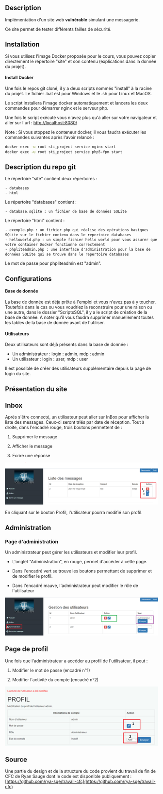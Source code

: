 ## Description

Implémentation d'un site web **vulnérable** simulant une messagerie.

Ce site permet de tester différents failles de sécurité.

## Installation

Si vous utilisez l'image Docker proposée pour le cours, vous pouvez copier directement le répertoire "site" et son contenu (explications dans la donnée du projet).

#### Install Docker 

Une fois le repos git cloné, il y a deux scripts nommés "install" à la racine du projet. Le fichier .bat est pour Windows et le .sh pour Linux et MacOS.

Le script installera l'image docker automatiquement et lancera les deux commandes pour démarrer nginx et le serveur php.

Une fois le script exécuté vous n'avez plus qu'à aller sur votre navigateur et aller sur l'url : [http://localhost:8080/](http://localhost:8080/)

Note : Si vous stoppez le conteneur docker, il vous faudra exécuter les commandes suivantes après l'avoir relancé :

```bash
docker exec -u root sti_project service nginx start
docker exec -u root sti_project service php5-fpm start
```



## Description du repo git

Le répertoire "site" contient deux répertoires :

    - databases
    - html

Le répertoire "databases" contient :

    - database.sqlite : un fichier de base de données SQLite

Le répertoire "html" contient :

    - exemple.php : un fichier php qui réalise des opérations basiques SQLite sur le fichier contenu dans le repertoire databases
    - helloworld.php : un simple fichier hello world pour vous assurer que votre container Docker fonctionne correctement
    - phpliteadmin.php : une interface d'administration pour la base de données SQLite qui se trouve dans le repertoire databases

Le mot de passe pour phpliteadmin est "admin".

## Configurations

#### Base de donnée

La base de donnée est déjà prête à l'emploi et vous n'avez pas à y toucher. Toutefois dans le cas ou vous voudriez la reconstruire pour une raison ou une autre, dans le dossier "ScriptsSQL", il y a le script de création de la base de donnée. A noter qu'il vous faudra supprimer manuellement toutes les tables de la base de donnée avant de l'utiliser.

#### Utilisateurs

Deux utilisateurs sont déjà présents dans la base de donnée :

- Un administrateur : login : admin, mdp : admin
- Un utilisateur : login : user, mdp : user

Il est possible de créer des utilisateurs supplémentaire depuis la page de login du site.



## Présentation du site

## Inbox

Après s'être connecté, un utilisateur peut aller sur InBox pour afficher la liste des messages. Ceux-ci seront triés par date de réception. Tout à droite, dans l'encadré rouge, trois boutons permettent de :

1) Supprimer le message

2) Afficher le message

3) Ecrire une réponse

![menu](doc/assets/menu.PNG)

En cliquant sur le bouton Profil, l'utilisateur pourra modifié son profil.



## Administration

### Page d'administration

Un administrateur peut gérer les utilisateurs et modifier leur profil. 

- L'onglet "Administration", en rouge, permet d'accéder à cette page. 

- Dans l'encadré vert se trouve les boutons permettant de supprimer et de modifier le profil.
- Dans l'encadré mauve, l'administrateur peut modifier le rôle de l'utilisateur

![page-administration-2](doc/assets/page-administration-2.PNG)

## Page de profil

Une fois que l'administrateur a accéder au profil de l'utilisateur, il peut :

1) Modifier le mot de passe (encadré n°1)

2) Modifier l'activité du compte (encadré n°2)

![profil-admin](doc/assets/profil-admin.PNG)

## Source 

Une partie du design et de la structure du code provient du travail de fin de CFC de Ryan Sauge dont le code est disponible publiquement :
[https://github.com/rya-sge/travail-cfc](https://github.com/rya-sge/travail-cfc)

